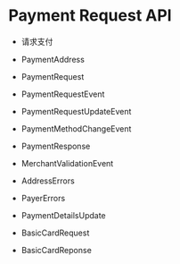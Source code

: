 # Payment Request API

- 请求支付

- PaymentAddress
- PaymentRequest
- PaymentRequestEvent
- PaymentRequestUpdateEvent
- PaymentMethodChangeEvent
- PaymentResponse
- MerchantValidationEvent

- AddressErrors
- PayerErrors
- PaymentDetailsUpdate
- BasicCardRequest
- BasicCardReponse
